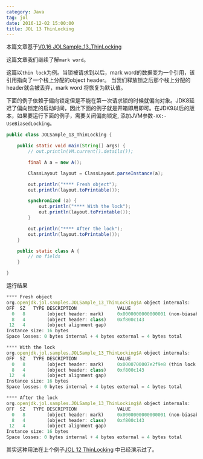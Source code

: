 ```yaml
---
category: Java
tag: jol
date: 2016-12-02 15:00:00
title: JOL 13 ThinLocking
---
```


本篇文章基于[V0.16 JOLSample_13_ThinLocking](https://github.com/openjdk/jol/blob/0.16/jol-samples/src/main/java/org/openjdk/jol/samples/JOLSample_13_ThinLocking.java)

这篇文章我们继续了解`mark word`。

这篇以`thin lock`为例。当锁被请求到以后，mark word的数据变为一个引用，该引用指向了一个栈上分配的object header。
当我们释放锁之后那个栈上分配的header就会被丢弃，mark word 将恢复为默认值。

下面的例子依赖于偏向锁定但是不能在第一次请求锁的时候就偏向对象。JDK8延迟了偏向锁定的启动时间，因此下面的例子就是开箱即用即可。在JDK9以后的版本，如果要运行下面的例子，需要关闭偏向锁定, 添加JVM参数`-XX:-UseBiasedLocking`。

```java
public class JOLSample_13_ThinLocking {

    public static void main(String[] args) {
        // out.println(VM.current().details());

        final A a = new A();

        ClassLayout layout = ClassLayout.parseInstance(a);

        out.println("**** Fresh object");
        out.println(layout.toPrintable());

        synchronized (a) {
            out.println("**** With the lock");
            out.println(layout.toPrintable());
        }

        out.println("**** After the lock");
        out.println(layout.toPrintable());
    }

    public static class A {
        // no fields
    }

}
```

运行结果
```js
**** Fresh object
org.openjdk.jol.samples.JOLSample_13_ThinLocking$A object internals:
OFF  SZ   TYPE DESCRIPTION               VALUE
  0   8        (object header: mark)     0x0000000000000001 (non-biasable; age: 0)
  8   4        (object header: class)    0xf800c143
 12   4        (object alignment gap)    
Instance size: 16 bytes
Space losses: 0 bytes internal + 4 bytes external = 4 bytes total

**** With the lock
org.openjdk.jol.samples.JOLSample_13_ThinLocking$A object internals:
OFF  SZ   TYPE DESCRIPTION               VALUE
  0   8        (object header: mark)     0x0000700007e2f9e8 (thin lock: 0x0000700007e2f9e8)
  8   4        (object header: class)    0xf800c143
 12   4        (object alignment gap)    
Instance size: 16 bytes
Space losses: 0 bytes internal + 4 bytes external = 4 bytes total

**** After the lock
org.openjdk.jol.samples.JOLSample_13_ThinLocking$A object internals:
OFF  SZ   TYPE DESCRIPTION               VALUE
  0   8        (object header: mark)     0x0000000000000001 (non-biasable; age: 0)
  8   4        (object header: class)    0xf800c143
 12   4        (object alignment gap)    
Instance size: 16 bytes
Space losses: 0 bytes internal + 4 bytes external = 4 bytes total
```

其实这种用法在上个例子[JOL 12 ThinLocking]() 中已经演示过了。

